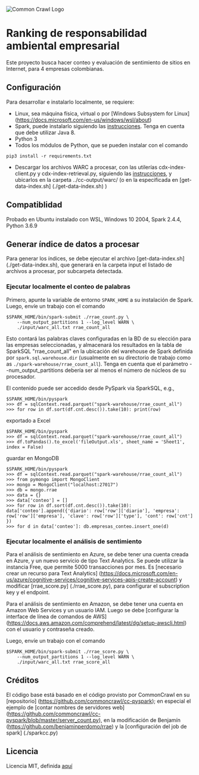 ![Common Crawl Logo](https://commoncrawl.org/wp-content/uploads/2016/12/logocommoncrawl.png)

# Ranking de responsabilidad ambiental empresarial

Este proyecto busca hacer conteo y evaluación de sentimiento de sitios en Internet, para 4 empresas colombianas.


## Configuración

Para desarrollar e instalarlo localmente, se requiere:
* Linux, sea máquina física, virtual o por [Windows Subsystem for Linux] (https://docs.microsoft.com/en-us/windows/wsl/about)
* Spark, puede instalarlo siguiendo las [instrucciones](https://spark.apache.org/docs/latest/). Tenga en cuenta que debe utilizar Java 8.
* Python 3
* Todos los módulos de Python, que se pueden instalar con el comando
```
pip3 install -r requirements.txt
```
* Descargar los archivos WARC a procesar, con las utilerías cdx-index-client.py y cdx-index-retrieval.py, siguiendo las [instrucciones](https://liyanxu.blog/2019/01/19/retrieve-archived-pages-using-commoncrawl-index/), y ubicarlos en la carpeta ../cc-output/warc/ (o en la especificada en [get-data-index.sh] (./get-data-index.sh) )


## Compatiblidad

Probado en Ubuntu instalado con WSL, Windows 10 2004, Spark 2.4.4, Python 3.6.9


## Generar índice de datos a procesar

Para generar los índices, se debe ejecutar el archivo [get-data-index.sh] (./get-data-index.sh), que generará en la carpeta input el listado de archivos a procesar, por subcarpeta detectada.


### Ejecutar localmente el conteo de palabras

Primero, apunte la variable de entorno `SPARK_HOME` a su instalación de Spark. 
Luego, envíe un trabajo con el comando

```
$SPARK_HOME/bin/spark-submit ./rrae_count.py \
	--num_output_partitions 1 --log_level WARN \
	./input/warc_all.txt rrae_count_all
```

Esto contará las palabras claves configuradas en la BD de su elección para las empresas seleccionadas, y almacenará los resultados en la tabla de SparkSQL "rrae_count_all" en la ubicación del warehouse de Spark definida por `spark.sql.warehouse.dir` (usualmente en su directorio de trabajo como as `./spark-warehouse/rrae_count_all`). Tenga en cuenta que el parámetro --num_output_partitions debería ser al menos el número de núcleos de su procesador.


El contenido puede ser accedido desde PySpark via SparkSQL, e.g.,

```
$SPARK_HOME/bin/pyspark
>>> df = sqlContext.read.parquet("spark-warehouse/rrae_count_all")
>>> for row in df.sort(df.cnt.desc()).take(10): print(row)

```

exportado a Excel 
```
$SPARK_HOME/bin/pyspark
>>> df = sqlContext.read.parquet("spark-warehouse/rrae_count_all")
>>> df.toPandas().to_excel('fileOutput.xls', sheet_name = 'Sheet1', index = False)
```


guardar en MongoDB 
```
$SPARK_HOME/bin/pyspark
>>> df = sqlContext.read.parquet("spark-warehouse/rrae_count_all")
>>> from pymongo import MongoClient
>>> mongo = MongoClient("localhost:27017")
>>> db = mongo.rrae
>>> data = {}
>>> data['conteo'] = []
>>> for row in df.sort(df.cnt.desc()).take(10): data['conteo'].append({'diario': row['row']['diario'], 'empresa': row['row']['empresa'], 'clave': row['row']['type'], 'cont': row['cnt']  })
>>> for d in data['conteo']: db.empresas_conteo.insert_one(d)
```

### Ejecutar localmente el análisis de sentimiento

Para el análisis de sentimiento en Azure, se debe tener una cuenta creada en Azure, y un nuevo servicio de tipo Text Analytics. Se puede utilizar la instancia Free, que permite 5000 transacciones por mes. Es [necesario crear un recurso para Text Analytics] (https://docs.microsoft.com/en-us/azure/cognitive-services/cognitive-services-apis-create-account) y modificar [rrae_score.py] (./rrae_score.py), para configurar el subscription key y el endpoint.

Para el análisis de sentimiento en Amazon, se debe tener una cuenta en Amazon Web Services y un usuario IAM. Luego se debe [configurar la interface de línea de comandos de AWS] (https://docs.aws.amazon.com/comprehend/latest/dg/setup-awscli.html) con el usuario y contraseña creado.

Luego, envíe un trabajo con el comando

```
$SPARK_HOME/bin/spark-submit ./rrae_score.py \
	--num_output_partitions 1 --log_level WARN \
	./input/warc_all.txt rrae_score_all
```


## Créditos

El código base está basado en el código provisto por CommonCrawl en su [repositorio] (https://github.com/commoncrawl/cc-pyspark); en especial el ejemplo de [contar nombres de servidores web] (https://github.com/commoncrawl/cc-pyspark/blob/master/server_count.py), en la modificación de Benjamín (https://github.com/benjaminperdomo/rrae) y la [configuración del job de spark] (./sparkcc.py)

## Licencia

Licencia MIT, definida [aquí](./LICENSE)

